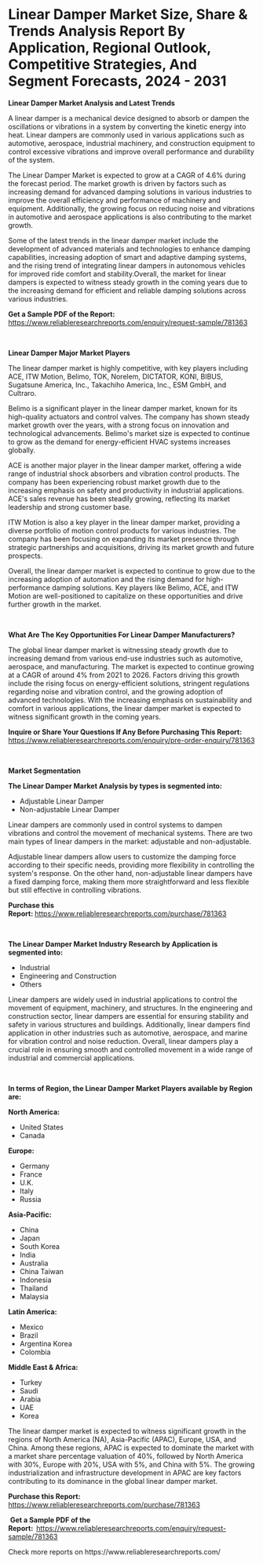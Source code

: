 <p><h1>Linear Damper Market Size, Share & Trends Analysis Report By Application, Regional Outlook, Competitive Strategies, And Segment Forecasts, 2024 - 2031</h1></p><p><strong>Linear Damper Market Analysis and Latest Trends</strong></p>
<p><p>A linear damper is a mechanical device designed to absorb or dampen the oscillations or vibrations in a system by converting the kinetic energy into heat. Linear dampers are commonly used in various applications such as automotive, aerospace, industrial machinery, and construction equipment to control excessive vibrations and improve overall performance and durability of the system.</p><p>The Linear Damper Market is expected to grow at a CAGR of 4.6% during the forecast period. The market growth is driven by factors such as increasing demand for advanced damping solutions in various industries to improve the overall efficiency and performance of machinery and equipment. Additionally, the growing focus on reducing noise and vibrations in automotive and aerospace applications is also contributing to the market growth.</p><p>Some of the latest trends in the linear damper market include the development of advanced materials and technologies to enhance damping capabilities, increasing adoption of smart and adaptive damping systems, and the rising trend of integrating linear dampers in autonomous vehicles for improved ride comfort and stability.Overall, the market for linear dampers is expected to witness steady growth in the coming years due to the increasing demand for efficient and reliable damping solutions across various industries.</p></p>
<p><strong>Get a Sample PDF of the Report:&nbsp;</strong> <a href="https://www.reliableresearchreports.com/enquiry/request-sample/781363">https://www.reliableresearchreports.com/enquiry/request-sample/781363</a></p>
<p>&nbsp;</p>
<p><strong>Linear Damper Major Market Players</strong></p>
<p><p>The linear damper market is highly competitive, with key players including ACE, ITW Motion, Belimo, TOK, Norelem, DICTATOR, KONI, BIBUS, Sugatsune America, Inc., Takachiho America, Inc., ESM GmbH, and Cultraro.</p><p>Belimo is a significant player in the linear damper market, known for its high-quality actuators and control valves. The company has shown steady market growth over the years, with a strong focus on innovation and technological advancements. Belimo's market size is expected to continue to grow as the demand for energy-efficient HVAC systems increases globally.</p><p>ACE is another major player in the linear damper market, offering a wide range of industrial shock absorbers and vibration control products. The company has been experiencing robust market growth due to the increasing emphasis on safety and productivity in industrial applications. ACE's sales revenue has been steadily growing, reflecting its market leadership and strong customer base.</p><p>ITW Motion is also a key player in the linear damper market, providing a diverse portfolio of motion control products for various industries. The company has been focusing on expanding its market presence through strategic partnerships and acquisitions, driving its market growth and future prospects.</p><p>Overall, the linear damper market is expected to continue to grow due to the increasing adoption of automation and the rising demand for high-performance damping solutions. Key players like Belimo, ACE, and ITW Motion are well-positioned to capitalize on these opportunities and drive further growth in the market.</p></p>
<p>&nbsp;</p>
<p><strong>What Are The Key Opportunities For Linear Damper Manufacturers?</strong></p>
<p><p>The global linear damper market is witnessing steady growth due to increasing demand from various end-use industries such as automotive, aerospace, and manufacturing. The market is expected to continue growing at a CAGR of around 4% from 2021 to 2026. Factors driving this growth include the rising focus on energy-efficient solutions, stringent regulations regarding noise and vibration control, and the growing adoption of advanced technologies. With the increasing emphasis on sustainability and comfort in various applications, the linear damper market is expected to witness significant growth in the coming years.</p></p>
<p><strong>Inquire or Share Your Questions If Any Before Purchasing This Report:</strong> <a href="https://www.reliableresearchreports.com/enquiry/pre-order-enquiry/781363">https://www.reliableresearchreports.com/enquiry/pre-order-enquiry/781363</a></p>
<p>&nbsp;</p>
<p><strong>Market Segmentation</strong></p>
<p><strong>The Linear Damper Market Analysis by types is segmented into:</strong></p>
<p><ul><li>Adjustable Linear Damper</li><li>Non-adjustable Linear Damper</li></ul></p>
<p><p>Linear dampers are commonly used in control systems to dampen vibrations and control the movement of mechanical systems. There are two main types of linear dampers in the market: adjustable and non-adjustable. </p><p>Adjustable linear dampers allow users to customize the damping force according to their specific needs, providing more flexibility in controlling the system's response. On the other hand, non-adjustable linear dampers have a fixed damping force, making them more straightforward and less flexible but still effective in controlling vibrations.</p></p>
<p><strong>Purchase this Report:&nbsp;</strong><a href="https://www.reliableresearchreports.com/purchase/781363">https://www.reliableresearchreports.com/purchase/781363</a></p>
<p>&nbsp;</p>
<p><strong>The Linear Damper Market Industry Research by Application is segmented into:</strong></p>
<p><ul><li>Industrial</li><li>Engineering and Construction</li><li>Others</li></ul></p>
<p><p>Linear dampers are widely used in industrial applications to control the movement of equipment, machinery, and structures. In the engineering and construction sector, linear dampers are essential for ensuring stability and safety in various structures and buildings. Additionally, linear dampers find application in other industries such as automotive, aerospace, and marine for vibration control and noise reduction. Overall, linear dampers play a crucial role in ensuring smooth and controlled movement in a wide range of industrial and commercial applications.</p></p>
<p>&nbsp;</p>
<p><strong>In terms of Region, the Linear Damper Market Players available by Region are:</strong></p>
<p>
    <p> <strong> North America: </strong>
        <ul>
            <li>United States</li>
            <li>Canada</li>
        </ul>
        </p> 
    <p> <strong> Europe: </strong>
        <ul>
            <li>Germany</li>
            <li>France</li>
            <li>U.K.</li>
            <li>Italy</li>
            <li>Russia</li>
        </ul>
        </p> 
    <p> <strong> Asia-Pacific: </strong>
        <ul>
            <li>China</li>
            <li>Japan</li>
            <li>South Korea</li>
            <li>India</li>
            <li>Australia</li>
            <li>China Taiwan</li>
            <li>Indonesia</li>
            <li>Thailand</li>
            <li>Malaysia</li>
        </ul>
        </p> 
    <p> <strong> Latin America: </strong>
        <ul>
            <li>Mexico</li>
            <li>Brazil</li>
            <li>Argentina Korea</li>
            <li>Colombia</li>
        </ul>
        </p> 
    <p> <strong> Middle East & Africa: </strong>
        <ul>
            <li>Turkey</li>
            <li>Saudi</li>
            <li>Arabia</li>
            <li>UAE</li>
            <li>Korea</li>
        </ul>
    </p>
    </p>
<p><p>The linear damper market is expected to witness significant growth in the regions of North America (NA), Asia-Pacific (APAC), Europe, USA, and China. Among these regions, APAC is expected to dominate the market with a market share percentage valuation of 40%, followed by North America with 30%, Europe with 20%, USA with 5%, and China with 5%. The growing industrialization and infrastructure development in APAC are key factors contributing to its dominance in the global linear damper market.</p></p>
<p><strong>Purchase this Report: </strong><a href="https://www.reliableresearchreports.com/purchase/781363">https://www.reliableresearchreports.com/purchase/781363</a></p>
<p>&nbsp;<strong>Get a Sample PDF of the Report:&nbsp;&nbsp;</strong><a href="https://www.reliableresearchreports.com/enquiry/request-sample/781363">https://www.reliableresearchreports.com/enquiry/request-sample/781363</a></p>
<p><strong></strong></p>
<p>Check more reports on https://www.reliableresearchreports.com/</p>